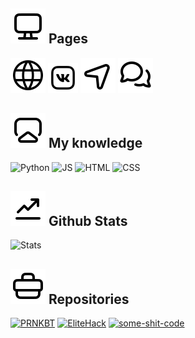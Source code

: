 ## ![ladno](https://raw.githubusercontent.com/VKCOM/icons/master/src/svg/28/computer_outline_28.svg) Pages
  [![Website](https://raw.githubusercontent.com/VKCOM/icons/master/src/svg/28/globe_outline_28.svg)](https://d4n13l3k00.ml)
  [![VK](https://raw.githubusercontent.com/VKCOM/icons/master/src/svg/28/logo_vk_outline_28.svg)](https://vk.com/D4n13l3k00)
  [![Telegram](https://raw.githubusercontent.com/VKCOM/icons/master/src/svg/28/location_outline_28.svg)](https://t.me/D4n13l3k00)
  [![Telegram Chat](https://raw.githubusercontent.com/VKCOM/icons/master/src/svg/28/chats_outline_28.svg)](https://t.me/dftgmchat)

## ![ladno](https://raw.githubusercontent.com/VKCOM/icons/master/src/svg/28/airplay_video_outline_28.svg) My knowledge
![Python](https://rf0x3d.su/maybe_assets/language-python.png)
![JS](https://rf0x3d.su/maybe_assets/language-javascript.png)
![HTML](https://rf0x3d.su/maybe_assets/language-html5.png)
![CSS](https://rf0x3d.su/maybe_assets/language-css3.png)


## ![ladno](https://raw.githubusercontent.com/VKCOM/icons/master/src/svg/28/statistics_outline_28.svg) Github Stats
![Stats](https://github-readme-stats.vercel.app/api?username=D4n13l3k00&show_icons=true&theme=dark)

## ![ladno](https://raw.githubusercontent.com/VKCOM/icons/master/src/svg/28/work_outline_28.svg) Repositories
[![PRNKBT](https://github-readme-stats.vercel.app/api/pin/?username=Daniel3k00&repo=PRNKBT&show_owner=true&theme=dark)](https://github.com/D4n13l3k00/PRNKBT)
[![EliteHack](https://github-readme-stats.vercel.app/api/pin/?username=Daniel3k00&repo=EliteHack&show_owner=true&theme=dark)](https://github.com/D4n13l3k00/EliteHack)
[![some-shit-code](https://github-readme-stats.vercel.app/api/pin/?username=Daniel3k00&repo=EliteHack&show_owner=true&theme=dark)](https://github.com/D4n13l3k00/some-shit-code)
